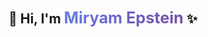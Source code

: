 <div align="center">

## 👋 Hi, I'm **<span style="background: linear-gradient(135deg, #667eea 0%, #764ba2 100%); -webkit-background-clip: text; -webkit-text-fill-color: transparent; background-clip: text; font-weight: bold; font-size: 1.2em; display: inline-block;">Miryam Epstein</span>** ✨

</div>
